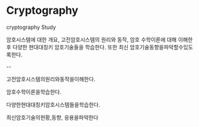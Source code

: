 # Cryptography
cryptography Study

암호시스템에 대한 개요, 고전암호시스템의 원리와 동작, 암호 수학이론에 대해 이해한 후 다양한 현대대칭키 암호기술들을 학습한다. 
또한 최신 암호기술동향을파악할수있도록한다.

--

고전암호시스템의원리와동작을이해한다.

암호수학이론을학습한다.

다양한현대대칭키암호시스템들을학습한다.

최신암호기술의현황,동향, 응용을파악한다
